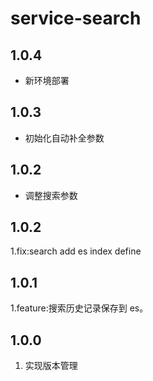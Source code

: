 # service-search

## 1.0.4
- 新环境部署

## 1.0.3
- 初始化自动补全参数

## 1.0.2
- 调整搜索参数

## 1.0.2
1.fix:search add es index define

## 1.0.1
1.feature:搜索历史记录保存到 es。

## 1.0.0
1. 实现版本管理
